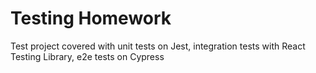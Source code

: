 # Testing Homework

Test project covered with unit tests on Jest, integration tests with React Testing Library, e2e tests on Cypress
